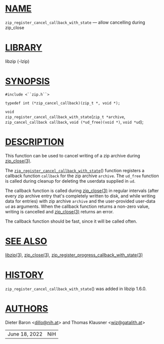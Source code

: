 # [NAME](#NAME)

`zip_register_cancel_callback_with_state` — allow cancelling during
zip_close

# [LIBRARY](#LIBRARY)

libzip (-lzip)

# [SYNOPSIS](#SYNOPSIS)

`#include <``zip.h``>`

`typedef int (*zip_cancel_callback)(zip_t *, void *);`

`void`  
`zip_register_cancel_callback_with_state`(`zip_t *archive`,
`zip_cancel_callback callback`, `void (*ud_free)(void *)`, `void *ud`);

# [DESCRIPTION](#DESCRIPTION)

This function can be used to cancel writing of a zip archive during
[zip_close(3)](zip_close.md).

The
[`zip_register_cancel_callback_with_state`](#zip_register_cancel_callback_with_state)()
function registers a callback function `callback` for the zip archive
`archive`. The `ud_free` function is called during cleanup for deleting
the userdata supplied in `ud`.

The callback function is called during [zip_close(3)](zip_close.md) in
regular intervals (after every zip archive entry that's completely
written to disk, and while writing data for entries) with zip archive
`archive` and the user-provided user-data `ud` as arguments. When the
callback function returns a non-zero value, writing is cancelled and
[zip_close(3)](zip_close.md) returns an error.

The callback function should be fast, since it will be called often.

# [SEE ALSO](#SEE_ALSO)

[libzip(3)](libzip.md), [zip_close(3)](zip_close.md),
[zip_register_progress_callback_with_state(3)](zip_register_progress_callback_with_state.md)

# [HISTORY](#HISTORY)

`zip_register_cancel_callback_with_state`() was added in libzip 1.6.0.

# [AUTHORS](#AUTHORS)

Dieter Baron \<[dillo@nih.at](mailto:dillo@nih.at)\> and Thomas Klausner
\<[wiz@gatalith.at](mailto:wiz@gatalith.at)\>

|               |     |
|---------------|-----|
| June 18, 2022 | NiH |
